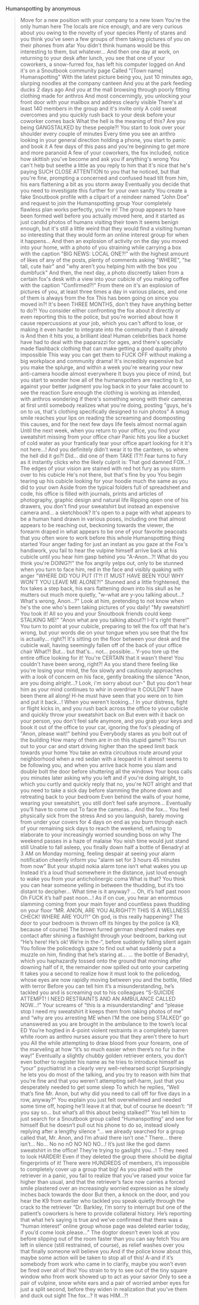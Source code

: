 Humanspotting by anonymous

>Move for a new position with your company to a new town
>You're the only human here
>The locals are nice enough, and are very curious about you owing to the novelty of your species
>Plenty of stares and you think you've seen a few groups of them taking pictures of you on their phones from afar
>You didn't think humans would be this interesting to them, but whatever...
>And then one day at work, on returning to your desk after lunch, you see that one of your coworkers, a snow-furred fox, has left his computer logged on
>And it's on a Snoutbook community page
>Called "[Town name] Humanspotting"
>With the latest picture being you, just 10 minutes ago, slurping noodles at the company canteen
>And you at the park feeding ducks 2 days ago
>And you at the mall browsing through poorly fitting clothing made for anthros
>And most concerningly, you unlocking your front door with your mailbox and address clearly visible
>There's at least 140 members in the group and it's invite only
>A cold sweat overcomes and you quickly rush back to your desk before your coworker comes back
>What the hell is the meaning of this?
>Are you being GANGSTALKED by these people?!
>You start to look over your shoulder every couple of minutes
>Every time you see an anthro looking in your general direction holding a phone, you start to panic and book it
>A few days of this pass and you're beginning to get more and more paranoid
>A few of your coworkers, the fox included, notice how skittish you've become and ask you if anything's wrong
>You can't help but seethe a little as you reply to him that it's nice that he's paying SUCH CLOSE ATTENTION to you that he noticed, but that you're fine, prompting a concerned and confused head tilt from him, his ears flattening a bit as you storm away
>Eventually you decide that you need to investigate this further for your own sanity
>You create a fake Snoutbook profile with a clipart of a reindeer named "John Doe" and request to join the Humanspotting group
>Your completely flawless plan works perfectly, you're in!
>The group appears to have been formed well before you actually moved here, and it started as just candid photos of humans visiting their town
>It seems benign enough, but it's still a little weird that they would find a visiting human so interesting that they would form an online interest group for when it happens...
>And then an explosion of activity on the day you moved into your home, with a photo of you straining while carrying a box with the caption "BIG NEWS: LOCAL ONE?!" with the highest amount of likes of any of the posts, plenty of comments asking "WHERE", "he tall, cute hair" and "why aren't you helping him with the box you dumbfuck"
>And then, the next day, a photo discreetly taken from a certain fox's desk with a view into your cubicle of you making coffee with the caption "Confirmed?!"
>From there on it's an explosion of pictures of you, at least three times a day in various places, and one of them is always from the fox
>This has been going on since you moved in?! It's been THREE MONTHS, don't they have anything better to do?!
>You consider either confronting the fox about it directly or even reporting this to the police, but you're worried about how it cause repercussions at your job, which you can't afford to lose, or making it even harder to integrate into the community than it already is
>And then it hits you, a brilliant idea!
>Human celebrities back home have had to deal with the paparazzi for ages, and there's specially made flashback clothing that can make getting a good quality photo impossible
>This way you can get them to FUCK OFF without making a big workplace and community drama!
>It's incredibly expensive but you make the splurge, and within a week you're wearing your new anti-camera hoodie almost everywhere
>It buys you piece of mind, but you start to wonder how all of the humanspotters are reacting to it, so against your better judgment you log back in to your fake account to see the reaction
>Sure enough the clothing is working as intended, with anthros wondering if there's something wrong with their cameras at first until somebody realizes what you're doing, posting "guys, he's on to us, that's clothing specifically designed to ruin photos"
>A smug smile reaches your lips on reading the screaming and doomposting this causes, and for the next few days life feels almost normal again
>Until the next week, when you return to your office, you find your sweatshirt missing from your office chair
>Panic hits you like a bucket of cold water as your frantically tear your office apart looking for it
>It's not here...! And you definitely didn't wear it to the canteen, so where the hell did it go?!
>Did... did one of them TAKE IT?!
>Fear turns to fury as it instantly clicks who the likely culprit is:
>That god damned FOX...!
>The edges of your vision are stained with red hot fury as you storm over to his cubicle
>He's not there, but that's fine by you
>You begin tearing up his cubicle looking for your hoodie much the same as you did to your own
>Aside from the typical folders full of spreadsheet and code, his office is filled with journals, prints and articles of photography, graphic design and natural life
>Ripping open one of his drawers, you don't find your sweatshirt but instead an expensive camera and... a sketchbook?
>It's open to a page with what appears to be a human hand drawn in various poses, including one that almost appears to be reaching out, beckoning towards the viewer, the forearm draped in what appears to be one of your favorite peacoats that you often wore to work before this whole Humanspotting thing started
>Your anger fading for just an instant as you gaze at the Fox's handiwork, you fail to hear the vulpine himself arrive back at his cubicle until you hear him gasp behind you
>"A-Anon...?! What do you think you're DOING?!" the fox angrily yelps out, only to be stunned when you turn to face him, red in the face and visibly quaking with anger
>"WHERE DID YOU PUT IT?! IT MUST HAVE BEEN YOU! WHY WON'T YOU LEAVE ME ALONE?!"
>Stunned and a little frightened, the fox takes a step back, his ears flattening down into his skull as he mutters out much more quietly, "w-what are y-you talking about...? What's wrong, Anon...?"
>Look at him, pretending to not know when he's the one who's been taking pictures of you daily!
>"My sweatshirt! You took it! All so you and your Snoutbook friends could keep STALKING ME!"
>"Anon what are you talking about?! I-it's right there!"
>You turn to point at your cubicle, preparing to tell the fox off that he's wrong, but your words die on your tongue when you see that the fox is actually... right?!
>It's sitting on the floor between your desk and the cubicle wall, having seemingly fallen off of the back of your office chair
>What?!
>But... but that's... not... possible...
>Y-you tore up the entire office looking for it! You're CERTAIN that it wasn't there!
>You couldn't have been wrong, right?!
>As you stand there feeling like you're losing your mind, the fox slowly and cautiously approaches with a look of concern on his face, gently breaking the silence
>"Anon, are you doing alright...? Look, i'm sorry about our-"
>But you don't hear him as your mind continues to whir in overdrive
>It COULDN'T have been there all along!
>H-he must have seen that you were on to him and put it back...!
>When you weren't looking...!
>In your distress, fight or flight kicks in, and you rush back across the office to your cubicle and quickly throw your sweatshirt back on
>But even with it back on your person, you don't feel safe anymore, and you grab your keys and book it out of the office to your car, ignoring the fox's pleading of "Anon, please wait!" behind you
>Everybody stares as you bolt out of the building
>How many of them are in on this stupid game?!
>You run out to your car and start driving higher than the speed limit back towards your home
>You take an extra circuitous route around your neighborhood when a red sedan with a leopard in it almost seems to be following you, and when you arrive back home you slam and double bolt the door before shuttering all the windows
>Your boss calls you minutes later asking why you left and if you're doing alright, to which you curtly and quickly reply that no, you're NOT alright and that you need to take a sick day before slamming the phone down and retreating back to your bedroom
>Even behind the walls of your home, wearing your sweatshirt, you still don’t feel safe anymore…
>Eventually you’ll have to come out
>To face the cameras…
>And the fox…
>You feel physically sick from the stress
>And so you languish, barely moving from under your covers for 4 days on end as you burn through each of your remaining sick days to reach the weekend, refusing to elaborate to your increasingly worried sounding boss on why
>The weekend passes in a haze of malaise
>You wish time would just stand still
>Unable to fall asleep, you finally down half a bottle of Benadryl at 3 AM on Monday morning, feeling despair at seeing your alarm notification cheerily inform you “alarm set for 3 hours 45 minutes from now”
>But your stupid nokia alarm tone isn’t what wakes you up
>Instead it’s a loud thud somewhere in the distance, just loud enough to wake you from your anticholinergic coma
>What is that?
>You think you can hear someone yelling in between the thudding, but it’s too distant to decipher…
>What time is it anyway?
>…
>Oh, it’s half past noon
>Oh FUCK it’s half past noon…!
>As if on cue, you hear an enormous slamming coming from your main foyer and countless paws thudding on your floor
>”MR. ANON, ARE YOU ALRIGHT?! THIS IS A WELLNESS CHECK! WHERE ARE YOU?!”
>Oh god, is this really happening?
>The door to your bedroom is thrown off its hinges by the police (a K9, because of course)
>The brown furred german shepherd makes eye contact after shining a flashlight through your bedroom, barking out “He’s here! He’s ok! We’re in the-“, before suddenly falling silent again
>You follow the policedog’s gaze to find out what suddenly put a muzzle on him, finding that he’s staring at…
>… the bottle of Benadryl, which you haphazardly tossed onto the ground that morning after downing half of it, the remainder now spilled out onto your carpeting
>It takes you a second to realize how it must look to the policedog, whose eyes are now rapidly moving between you and the bottle, filled with terror
>Before you can tell him it’s a misunderstanding, he’s tackled you and is screaming out to his colleagues “S-SUICIDE ATTEMPT! I NEED RESTRAINTS AND AN AMBULANCE CALLED NOW…!”
>Your screams of “this is a misunderstanding” and “please stop I need my sweatshirt it keeps them from taking photos of me” and “why are you arresting ME when I’M the one being STALKED” go unanswered as you are brought in the ambulance to the town’s local ED
>You’re hogtied in 4-point violent restraints in a completely barren white room as anthro nurses assure you that they aren’t there to hurt you
>All the while attempting to draw blood from your forearm, one of the marveling at how “it’s so much easier when there’s no fur in the way!”
>Eventually a slightly chubby golden retriever enters, you don’t even bother to register his name as he tries to introduce himself as “your” psychiatrist in a clearly very well-rehearsed script
>Surprisingly he lets you do most of the talking, and you try to reason with him that you’re fine and that you weren’t attempting self-harm, just that you desperately needed to get some sleep
>To which he replies, “Well that’s fine Mr. Anon, but why did you need to call off for five days in a row, anyway?”
>You explain you just felt overwhelmed and needed some time off, hoping he’ll leave it at that, but of course he doesn’t: “If you say so… but what’s all this about being stalked?”
>You tell him to just search for a Snoutbook group called “Humanspotting” and see for himself
>But he doesn’t pull out his phone to do so, instead slowly replying after a lengthy silence “… we already searched for a group called that, Mr. Anon, and I’m afraid there isn’t one.”
>There… there isn’t…
>No…
>No no nO NO NO NO…!
>It’s just like the god damn sweatshirt in the office!
>They’re trying to gaslight you…!
>T-they need to look HARDER! Even if they deleted the group there should be digital fingerprints of it!
>There were HUNDREDS of members, it’s impossible to completely cover up a group that big!
>As you plead with the retriever in a panic, you fail to realize that you’ve raised your voice far higher than usual, and that the retriever’s face now carries a forced smile plastered over an increasingly worried expression as he slowly inches back towards the door
>But then, a knock on the door, and you hear the K9 from earlier who tackled you speak quietly through the crack to the retriever
>”Dr. Barkley, I’m sorry to interrupt but one of the patient’s coworkers is here to provide collateral history. He’s reporting that what he’s saying is true and we’ve confirmed that there was a “human interest” online group whose page was deleted earlier today, if you’d come look please…”
>The dogtor doesn’t even look at you before slipping out of the room faster than you can say fetch
>You are left in silence (still restrained, of course), as relief washes over you that finally someone will believe you
>And if the police know about this, maybe some action will be taken to stop all of this!
>A-and if it’s somebody from work who came in to clarify, maybe you won’t even be fired over all of this!
>You strain to try to see out of the tiny square window who from work showed up to act as your savior
>Only to see a pair of vulpine, snow white ears and a pair of worried amber eyes for just a split second, before they widen in realization that you’ve them and duck out sight
>The fox…? It was HIM…?!
